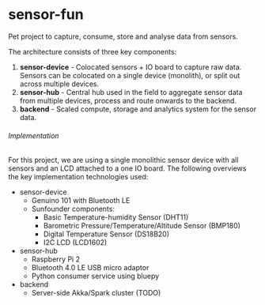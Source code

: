 # sensor-fun
Pet project to capture, consume, store and analyse data from sensors.

The architecture consists of three key components:

1. **sensor-device** - Colocated sensors + IO board to capture raw data. Sensors can be colocated on a single device (monolith), or split out across multiple devices.
2. **sensor-hub** - Central hub used in the field to aggregate sensor data from multiple devices, process and route onwards to the backend.
3. **backend** - Scaled compute, storage and analytics system for the sensor data.


###### Implementation
For this project, we are using a single monolithic sensor device with all sensors and an LCD attached to a one IO board. The following overviews the key implementation technologies used:

- sensor-device
  - Genuino 101 with Bluetooth LE
  - Sunfounder components:
    - Basic Temperature-humidity Sensor (DHT11)
    - Barometric Pressure/Temperature/Altitude Sensor (BMP180)
    - Digital Temperature Sensor (DS18B20)
    - I2C LCD (LCD1602)
- sensor-hub
  - Raspberry Pi 2
  - Bluetooth 4.0 LE USB micro adaptor
  - Python consumer service using bluepy
- backend
  - Server-side Akka/Spark cluster (TODO)
